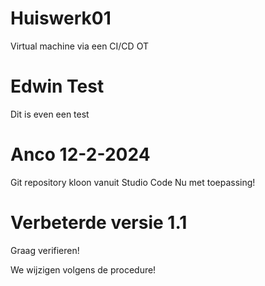 # Huiswerk01
Virtual machine via een CI/CD OT

# Edwin Test
Dit is even een test 

# Anco 12-2-2024
Git repository kloon vanuit Studio Code
Nu met toepassing!




# Verbeterde versie 1.1
Graag verifieren!


We wijzigen volgens de procedure!

